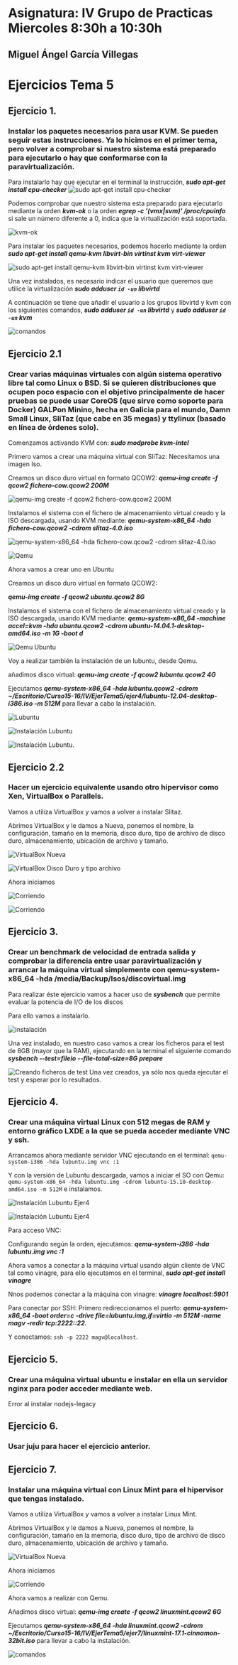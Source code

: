 # Asignatura: IV Grupo de Practicas Miercoles 8:30h a 10:30h
## Miguel Ángel García Villegas

# Ejercicios Tema 5

## Ejercicio 1.
### Instalar los paquetes necesarios para usar KVM. Se pueden seguir estas instrucciones. Ya lo hicimos en el primer tema, pero volver a comprobar si nuestro sistema está preparado para ejecutarlo o hay que conformarse con la paravirtualización.

Para instalarlo hay que ejecutar en el terminal la instrucción, ***sudo apt-get install cpu-checker***
![sudo apt-get install cpu-checker](https://www.dropbox.com/s/j3vplffz19hl3iv/01.1.png?dl=1)

Podemos comprobar que nuestro sistema esta preparado para ejecutarlo mediante la orden ***kvm-ok*** o la orden ***egrep -c '(vmx|svm)' /proc/cpuinfo*** si sale un número diferente a 0, indica que la virtualización está soportada.

![kvm-ok](https://www.dropbox.com/s/dg3jvt3yzftdjow/01.2.png?dl=1)

Para instalar los paquetes necesarios, podemos hacerlo mediante la orden ***sudo apt-get install qemu-kvm libvirt-bin virtinst kvm virt-viewer***

![sudo apt-get install qemu-kvm libvirt-bin virtinst kvm virt-viewer](https://www.dropbox.com/s/7tx0a1hh566szrq/01.3.png?dl=1)

Una vez instalados, es necesario indicar el usuario que queremos que utilice la virtualización ***sudo adduser `id -un` libvirtd***

A continuación se tiene que añadir el usuario a los grupos libvirtd y kvm con los siguientes comandos, ***sudo adduser `id -un` libvirtd*** y  ***sudo adduser `id -un` kvm***

![comandos](https://www.dropbox.com/s/coo1a4szqxl3i2i/01.4.png?dl=1)


## Ejercicio 2.1
### Crear varias máquinas virtuales con algún sistema operativo libre tal como Linux o BSD. Si se quieren distribuciones que ocupen poco espacio con el objetivo principalmente de hacer pruebas se puede usar CoreOS (que sirve como soporte para Docker) GALPon Minino, hecha en Galicia para el mundo, Damn Small Linux, SliTaz (que cabe en 35 megas) y ttylinux (basado en línea de órdenes solo).

Comenzamos activando KVM con: ***sudo modprobe kvm-intel***

Primero vamos a crear una máquina virtual con SliTaz: Necesitamos una imagen Iso.

Creamos un disco duro virtual en formato QCOW2:
***qemu-img create -f qcow2 fichero-cow.qcow2 200M***

![qemu-img create -f qcow2 fichero-cow.qcow2 200M](https://www.dropbox.com/s/9yoeeropfngufw2/2.01.png?dl=1)

Instalamos el sistema con el fichero de almacenamiento virtual creado y la ISO descargada, usando KVM mediante: ***qemu-system-x86_64 -hda fichero-cow.qcow2 -cdrom slitaz-4.0.iso***

![qemu-system-x86_64 -hda fichero-cow.qcow2 -cdrom slitaz-4.0.iso](https://www.dropbox.com/s/nglrj2pqfzj7yai/2.02.png?dl=1)

![Qemu](https://www.dropbox.com/s/gu77jgm66ibccrn/02.3.png?dl=1)

Ahora vamos a crear uno en Ubuntu

Creamos un disco duro virtual en formato QCOW2:

***qemu-img create -f qcow2 ubuntu.qcow2 8G***

Instalamos el sistema con el fichero de almacenamiento virtual creado y la ISO descargada, usando KVM mediante:
***qemu-system-x86_64 -machine accel=kvm -hda ubuntu.qcow2 -cdrom ubuntu-14.04.1-desktop-amd64.iso -m 1G -boot d***

![Qemu Ubuntu](https://www.dropbox.com/s/y7mz9mbmptt9b9v/2.4.png?dl=1)

Voy a realizar también la instalación de un lubuntu, desde Qemu.

añadimos disco virtual: ***qemu-img create -f qcow2 lubuntu.qcow2 4G***

Ejecutamos ***qemu-system-x86_64 -hda lubuntu.qcow2 -cdrom ~/Escritorio/Curso15-16/IV/EjerTema5/ejer4/lubuntu-12.04-desktop-i386.iso -m 512M*** para llevar a cabo la instalación.

![Lubuntu ](https://www.dropbox.com/s/zanjre1p4mla3da/04.1.png?dl=1)

![Instalación Lubuntu ](https://www.dropbox.com/s/z5muccqzxfqxrku/04.3.png?dl=1)

![Instalación Lubuntu ](https://www.dropbox.com/s/68nygdpivu19xmy/04.4.png?dl=1).

## Ejercicio 2.2
### Hacer un ejercicio equivalente usando otro hipervisor como Xen, VirtualBox o Parallels.

Vamos a utiliza VirtualBox y vamos a volver a instalar Slitaz.

Abrimos VirtualBox y le damos a Nueva, ponemos el nombre, la configuración, tamaño en la memoria, disco duro, tipo de archivo de disco duro, almacenamiento, ubicación de archivo y tamaño.

![VirtualBox Nueva](https://www.dropbox.com/s/szs3fexm0uqpkqy/3.1.png?dl=1)


![VirtualBox Disco Duro y tipo archivo](https://www.dropbox.com/s/g0522c6j3gzpyeq/3.02.png?dl=1)

Ahora iniciamos

![Corriendo](https://www.dropbox.com/s/nnaujdmwcmjchax/3.3.png?dl=1)

![Corriendo](https://www.dropbox.com/s/mvbwkhsvx3vcqds/3.4.png?dl=1)

## Ejercicio 3.
### Crear un benchmark de velocidad de entrada salida y comprobar la diferencia entre usar paravirtualización y arrancar la máquina virtual simplemente con qemu-system-x86_64 -hda /media/Backup/Isos/discovirtual.img

Para realizar éste ejercicio vamos a hacer uso de ***sysbench*** que permite evaluar la potencia de I/O de los discos

Para ello vamos a instalarlo.

![instalación](https://www.dropbox.com/s/sbee7z2skl0c1j3/03.1.png?dl=1)

Una vez instalado, en nuestro caso vamos a crear los ficheros para el test de 8GB (mayor que la RAM), ejecutando en la terminal el siguiente comando ***sysbench --test=fileio --file-total-size=8G prepare***

![Creando ficheros de test ](https://www.dropbox.com/s/o2yj6pskd8uls2g/03.2.png?dl=1)
Una vez creados, ya sólo nos queda ejecutar el test y esperar por lo resultados.

## Ejercicio 4.
### Crear una máquina virtual Linux con 512 megas de RAM y entorno gráfico LXDE a la que se pueda acceder mediante VNC y ssh.

Arrancamos ahora mediante servidor VNC ejecutando en el terminal: ```qemu-system-i386 -hda lubuntu.img vnc :1```

Y con la versión de Lubuntu descargada, vamos a iniciar el SO con Qemu: ```qemu-system-x86_64 -hda lubuntu.img -cdrom lubuntu-15.10-desktop-amd64.iso -m 512M``` e instalamos.

![Instalación Lubuntu Ejer4](https://www.dropbox.com/s/nub41un21r0iio0/ejer%204.5.png?dl=1)

![Instalación Lubuntu Ejer4](https://www.dropbox.com/s/pv8bqv0869wic9o/Ejer4.6.png?dl=1)


Para acceso VNC:

Configurando según la orden, ejecutamos: ***qemu-system-i386 -hda lubuntu.img vnc :1***

Ahora vamos a conectar a la máquina virtual usando algún cliente de VNC tal como vinagre, para ello ejecutamos en el terminal, ***sudo apt-get install vinagre***

Nnos podemos conectar a la máquina con vinagre: ***vinagre localhost:5901***

Para conectar por SSH:
Primero redireccionamos el puerto: ***qemu-system-x86_64 -boot order=c -drive file=lubuntu.img,if=virtio -m 512M -name magv -redir tcp:2222::22.***

Y conectamos: ```ssh -p 2222 magv@localhost```.

## Ejercicio 5.
### Crear una máquina virtual ubuntu e instalar en ella un servidor nginx para poder acceder mediante web.


Error al instalar nodejs-legacy


## Ejercicio 6.
### Usar juju para hacer el ejercicio anterior.

## Ejercicio 7.
### Instalar una máquina virtual con Linux Mint para el hipervisor que tengas instalado.

Vamos a utiliza VirtualBox y vamos a volver a instalar Linux Mint.

Abrimos VirtualBox y le damos a Nueva, ponemos el nombre, la configuración, tamaño en la memoria, disco duro, tipo de archivo de disco duro, almacenamiento, ubicación de archivo y tamaño.

![VirtualBox Nueva](https://www.dropbox.com/s/f9a74wjonrsep9i/7.0.png?dl=1)

Ahora iniciamos

![Corriendo](https://www.dropbox.com/s/rtkapkwur0ei0z5/7.1.png?dl=1)


Ahora vamos a realizar con Qemu.

Añadimos disco virtual: ***qemu-img create -f qcow2 linuxmint.qcow2 6G***

Ejecutamos ***qemu-system-x86_64 -hda linuxmint.qcow2 -cdrom ~/Escritorio/Curso15-16/IV/EjerTema5/ejer7/linuxmint-17.1-cinnamon-32bit.iso*** para llevar a cabo la instalación.

![comandos](https://www.dropbox.com/s/vw413w4t8w1qdhb/7.png?dl=1)
